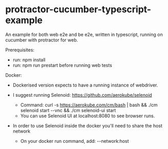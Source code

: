 # protractor-cucumber-typescript-example
An example for both web e2e and be e2e, written in typescript, running on cucumber with protractor for web.

Prerequisites:
* run: npm install
* run: npm run prestart before running web tests

Docker:
* Dockerised version expects to have a running instance of webdriver.

* I suggest running Selenoid: https://github.com/aerokube/selenoid
    * Command: curl -s https://aerokube.com/cm/bash | bash && ./cm selenoid start --vnc && ./cm selenoid-ui start
    * You can use Selenoid UI at localhost:8080 to see browser runs.
    
* In order to use Selenoid inside the docker you'll need to share the host network
    * On your docker run command, add: --network:host
